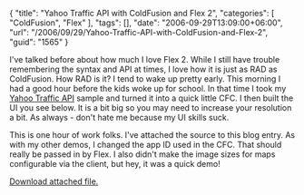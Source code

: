 {
	"title": "Yahoo Traffic API with ColdFusion and Flex 2",
	"categories": [
		"ColdFusion",
		"Flex"
	],
	"tags": [],
	"date": "2006-09-29T13:09:00+06:00",
	"url": "/2006/09/29/Yahoo-Traffic-API-with-ColdFusion-and-Flex-2",
	"guid": "1565"
}

I've talked before about how much I love Flex 2. While I still have trouble remembering the syntax and API at times, I love how it is just as RAD as ColdFusion. How RAD is it? I tend to wake up pretty early. This morning I had a good hour before the kids woke up for school. In that time I took my <a href="http://ray.camdenfamily.com/index.cfm/2006/9/28/Yahoo-Traffic-Example">Yahoo Traffic API</a> sample and turned it into a quick little CFC. I then built the UI you see below. It is a bit big so you may need to increase your resolution a bit. As always - don't hate me because my UI skills suck.
<!--more-->
<script src="/js/AC_OETags.js" language="javascript"></script>
<script language="JavaScript" type="text/javascript">
	AC_FL_RunContent(
		"src", "/demos/yahootraffic/bin/yahootraffic",
		"width", "600",
		"height", "725",
		"align", "middle",
		"id", "yahootraffic",
		"quality", "high",
		"bgcolor", "#869ca7",
		"name", "yahootraffic",
			"allowScriptAccess","sameDomain",
		"type", "application/x-shockwave-flash",
		"pluginspage", "http://www.adobe.com/go/getflashplayer"
	);
// -->
</script>

This is one hour of work folks. I've attached the source to this blog entry. As with my other demos, I changed the app ID used in the CFC. That should really be passed in by Flex. I also didn't make the image sizes for maps configurable via the client, but hey, it was a quick demo!<p><a href='enclosures/D%3A%5Cwebsites%5Cdev%2Ecamdenfamily%2Ecom%5Cenclosures%2Fyahootraffic%2Ezip'>Download attached file.</a></p>